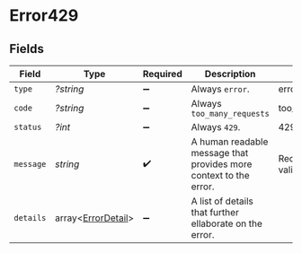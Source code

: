 # Error429


## Fields

| Field                                                             | Type                                                              | Required                                                          | Description                                                       | Example                                                           |
| ----------------------------------------------------------------- | ----------------------------------------------------------------- | ----------------------------------------------------------------- | ----------------------------------------------------------------- | ----------------------------------------------------------------- |
| `type`                                                            | *?string*                                                         | :heavy_minus_sign:                                                | Always `error`.                                                   | error                                                             |
| `code`                                                            | *?string*                                                         | :heavy_minus_sign:                                                | Always `too_many_requests`                                        | too_many_requests                                                 |
| `status`                                                          | *?int*                                                            | :heavy_minus_sign:                                                | Always `429`.                                                     | 429                                                               |
| `message`                                                         | *string*                                                          | :heavy_check_mark:                                                | A human readable message that provides more context to the error. | Request failed validation                                         |
| `details`                                                         | array<[ErrorDetail](../ErrorDetail.md)>                           | :heavy_minus_sign:                                                | A list of details that further ellaborate on the error.           |                                                                   |